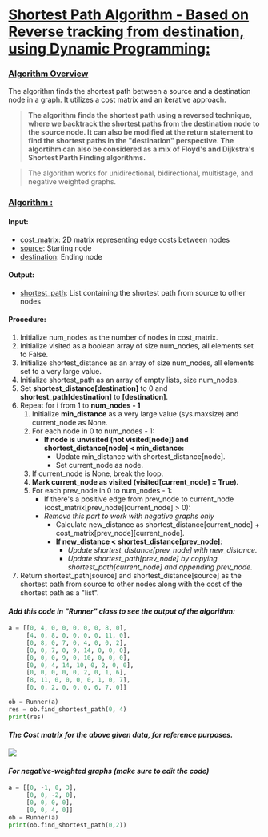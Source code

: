 # <u>Shortest Path Algorithm - Based on Reverse tracking from destination, using Dynamic Programming:</u>
### <u>Algorithm Overview</u>
The algorithm finds the shortest path between a source and a destination node in a graph.
It utilizes a cost matrix and an iterative approach.
>**The algorithm finds the shortest path using a reversed technique, where we backtrack the shortest paths from the destination node to the source node.
>It can also be modified at the return statement to find the shortest paths in the "destination" perspective. The algortihm can also be considered as a mix of Floyd's and Dijkstra's Shortest Parth Finding algorithms.**

> The algorithm works for unidirectional, bidirectional, multistage, and negative weighted graphs. 
### <u>Algorithm :</u>
#### Input:
- <u>cost_matrix</u>: 2D matrix representing edge costs between nodes
- <u>source</u>: Starting node
- <u>destination</u>: Ending node

#### Output:
- <u>shortest_path</u>: List containing the shortest path from source to other nodes


#### Procedure:
1. Initialize num_nodes as the number of nodes in cost_matrix.
2. Initialize visited as a boolean array of size num_nodes, all elements set to False.
3. Initialize shortest_distance as an array of size num_nodes, all elements set to a very large value.
4. Initialize shortest_path as an array of empty lists, size num_nodes.
5. Set **shortest_distance[destination]** to 0 and **shortest_path[destination]** to **[destination]**.
6. Repeat for i from 1 to **num_nodes - 1**
   1. Initialize **min_distance** as a very large value (sys.maxsize) and current_node as None.
   2. For each node in 0 to num_nodes - 1:
      - **If node is unvisited (not visited[node]) and shortest_distance[node] < min_distance:**
         - Update min_distance with shortest_distance[node].
         - Set current_node as node.
   3. If current_node is None, break the loop.
   4. **Mark current_node as visited (visited[current_node] = True).**
   5. For each prev_node in 0 to num_nodes - 1:
      - If there's a positive edge from prev_node to current_node (cost_matrix[prev_node][current_node] > 0):
      -  _Remove this part to work with negative graphs only_
         - Calculate new_distance as shortest_distance[current_node] + cost_matrix[prev_node][current_node].
         - **If new_distance < shortest_distance[prev_node]**:
            - *Update shortest_distance[prev_node] with new_distance.*
            - *Update shortest_path[prev_node] by copying shortest_path[current_node] and appending prev_node.*
7. Return shortest_path[source] and shortest_distance[source] as the shortest path from source to other nodes along with the cost of the shortest 
   path as a "list".

#### _Add this code in "Runner" class to see the output of the algorithm:_

```python
a = [[0, 4, 0, 0, 0, 0, 0, 8, 0],
     [4, 0, 8, 0, 0, 0, 0, 11, 0],
     [0, 8, 0, 7, 0, 4, 0, 0, 2],
     [0, 0, 7, 0, 9, 14, 0, 0, 0],
     [0, 0, 0, 9, 0, 10, 0, 0, 0],
     [0, 0, 4, 14, 10, 0, 2, 0, 0],
     [0, 0, 0, 0, 0, 2, 0, 1, 6],
     [8, 11, 0, 0, 0, 0, 1, 0, 7],
     [0, 0, 2, 0, 0, 0, 6, 7, 0]]

ob = Runner(a)
res = ob.find_shortest_path(0, 4)
print(res)
```
#### _The Cost matrix for the above given data, for reference purposes._
<img src="https://www.geeksforgeeks.org/wp-content/uploads/Fig-11.jpg">

#### _For negative-weighted graphs (make sure to edit the code)_

```python
a = [[0, -1, 0, 3],
     [0, 0, -2, 0],
     [0, 0, 0, 0],
     [0, 0, 4, 0]]
ob = Runner(a)
print(ob.find_shortest_path(0,2))
```